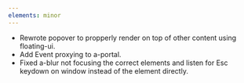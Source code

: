 ```yaml
---
elements: minor
---
```


- Rewrote popover to propperly render on top of other content using floating-ui. 
- Add Event proxying to a-portal. 
- Fixed a-blur not focusing the correct elements and listen for Esc keydown on window instead of the element directly.
